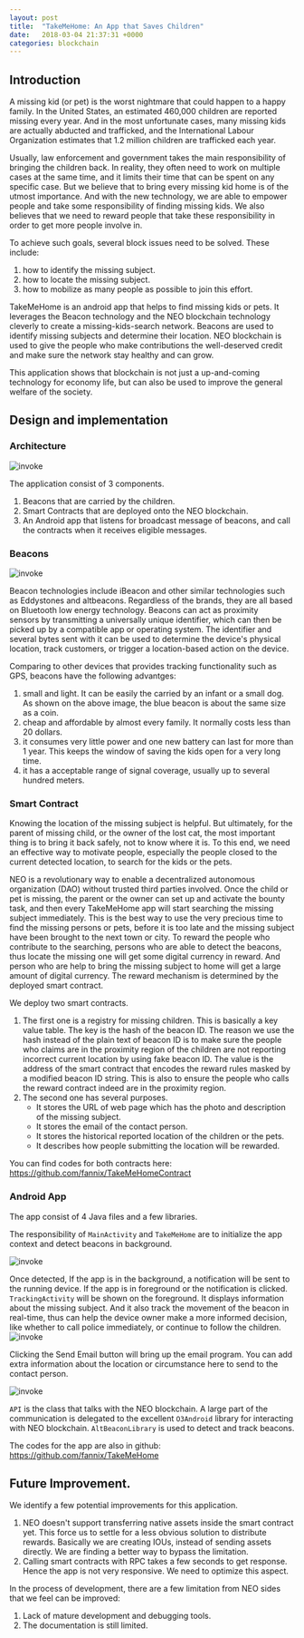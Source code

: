 ```yaml
---
layout: post
title:  "TakeMeHome: An App that Saves Children"
date:   2018-03-04 21:37:31 +0000
categories: blockchain
---
```

## Introduction

A missing kid (or pet) is the worst nightmare that could happen to a happy family. In the United States, an estimated 460,000 children are reported missing every year. And in the most unfortunate cases, many missing kids are actually abducted and trafficked, and the International Labour Organization estimates that 1.2 million children are trafficked each year. 

Usually, law enforcement and government takes the main responsibility of bringing the children back. In reality, they often need to work on multiple cases at the same time, and it limits their time that can be spent on any specific case. But we believe that to bring every missing kid home is of the utmost importance. And with the new technology, we are able to empower people and take some responsibility of finding missing kids. We also believes that we need to reward people that take
these responsibility in order to get more people involve in. 

To achieve such goals, several block issues need to be solved. These include:
1. how to identify the missing subject.
2. how to locate the missing subject. 
3. how to mobilize as many people as possible to join this effort.

TakeMeHome is an android app that helps to find missing kids or pets. It leverages the Beacon technology and the NEO blockchain technology cleverly to create a missing-kids-search network.
Beacons are used to identify missing subjects and determine their location. NEO blockchain is used to give the people who make contributions the well-deserved credit and make sure the network stay healthy and can grow.

This application shows that blockchain is not just a up-and-coming technology for economy life, but can also be used to improve the general welfare of the society. 




## Design and implementation 

### Architecture ###

![invoke](/images/diagram.png)

The application consist of 3 components.
1. Beacons that are carried by the children.
2. Smart Contracts that are deployed onto the NEO blockchain. 
3. An Android app that listens for broadcast message of beacons, and call the contracts when it receives eligible messages.

### Beacons ####

![invoke](/images/beacon.png)

Beacon technologies include iBeacon and other similar technologies such as Eddystones and altbeacons. Regardless of the brands, they are all based on Bluetooth low energy technology. Beacons can act as proximity sensors by transmitting a universally unique identifier, which can then be picked up by a compatible app or operating system. 
The identifier and several bytes sent with it can be used to determine the device's physical location, track customers, or trigger a location-based action on the device.

Comparing to other devices that provides tracking functionality such as GPS, beacons have the following advantges:
1. small and light. It can be easily the carried by an infant or a small dog. As shown on the above image, the blue beacon is about the same size as a coin.
2. cheap and affordable by almost every family. It normally costs less than 20 dollars. 
3. it consumes very little power and one new battery can last for more than 1 year. This keeps the window of saving the kids open for a very long time.  
4. it has a acceptable range of signal coverage, usually up to several hundred meters.


### Smart Contract ###

Knowing the location of the missing subject is helpful. But ultimately, for the parent of missing child, or the owner of the lost cat, the most important thing is to bring it back safely, not to know where it is. To this end, we need an effective way to motivate people, especially the people closed to the current detected location, to search for the kids or the pets.

NEO is a revolutionary way to enable a decentralized autonomous organization (DAO) without trusted third parties involved. Once the child or pet is missing, the parent or the owner can set up and activate the bounty task,
and then every TakeMeHome app will start searching the missing subject immediately. This is the best way to use the very precious time to find the missing persons or pets, before it is too late and the missing subject have been brought to the next town or city. 
To reward the people who contribute to the searching, persons who are able to detect the beacons, 
thus locate the missing one will get some digital currency in reward. And person who are help to bring the missing subject to home will get a large amount of digital currency. The reward mechanism is determined by the deployed smart contract.

We deploy two smart contracts.
1. The first one is a registry for missing children. This is basically a key value table. The key is the hash of the beacon ID. The reason we use the hash instead of the plain text of beacon ID is to make sure the people who claims are in the proximity region of the children are not reporting incorrect current location by using fake beacon ID.
The value is the address of the smart contract that encodes the reward rules masked by a modified beacon ID string. This is also to ensure the people who calls the reward contract indeed are in the proximity region.
2. The second one  has several purposes. 
    - It stores the URL of web page which has the photo and description of the missing subject.
    - It stores the email of the contact person.
    - It stores the historical reported location of the children or the pets.
    - It describes how people submitting the location will be rewarded.

You can find codes for both contracts here: <https://github.com/fannix/TakeMeHomeContract>

### Android App ###


The app consist of 4 Java files and a few libraries.


The responsibility of `MainActivity` and `TakeMeHome` are to initialize the app context and detect beacons in background.

![invoke](/images/mainActivity.png)

Once detected, If the app is in the background, a notification will be sent to the running device. If the app is in foreground or the notification is clicked. `TrackingActivity` will be shown on the foreground. It displays information about the missing subject. And it also track the movement of the beacon in real-time, thus can help the device owner make a more informed decision, like whether to call police immediately, or continue to follow the children.
![invoke](/images/trackingActivity.png)

Clicking the Send Email button will bring up the email program. You can add extra information about the location or circumstance here to send to the contact person. 

![invoke](/images/email.png)

`API` is the class that talks with the NEO blockchain. A large part of the communication is delegated to the excellent `O3Android` library for interacting with NEO blockchain. `AltBeaconLibrary` is used to detect and track beacons.

The codes for the app are also in github: <https://github.com/fannix/TakeMeHome>


## Future Improvement. 

We identify a few potential improvements for this application.

1. NEO doesn't support transferring native assets inside the smart contract yet. This force us to settle for a less obvious solution to distribute rewards. Basically we are creating IOUs, instead of sending assets directly. 
We are finding a better way to bypass the limitation.
2. Calling smart contracts with RPC takes a few seconds to get response. Hence the app is not very responsive. We need to optimize this aspect.


In the process of development, there are a few limitation from NEO sides that we feel can be improved:

1. Lack of mature development and debugging tools.
2. The documentation is still limited.
